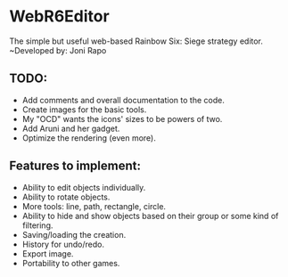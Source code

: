 # WebR6Editor
The simple but useful web-based Rainbow Six: Siege strategy editor.
~Developed by: Joni Rapo

## TODO:
- Add comments and overall documentation to the code.
- Create images for the basic tools.
- My "OCD" wants the icons' sizes to be powers of two.
- Add Aruni and her gadget.
- Optimize the rendering (even more).

## Features to implement:
- Ability to edit objects individually.
- Ability to rotate objects.
- More tools: line, path, rectangle, circle.
- Ability to hide and show objects based on their group or some kind of filtering.
- Saving/loading the creation.
- History for undo/redo.
- Export image.
- Portability to other games.
